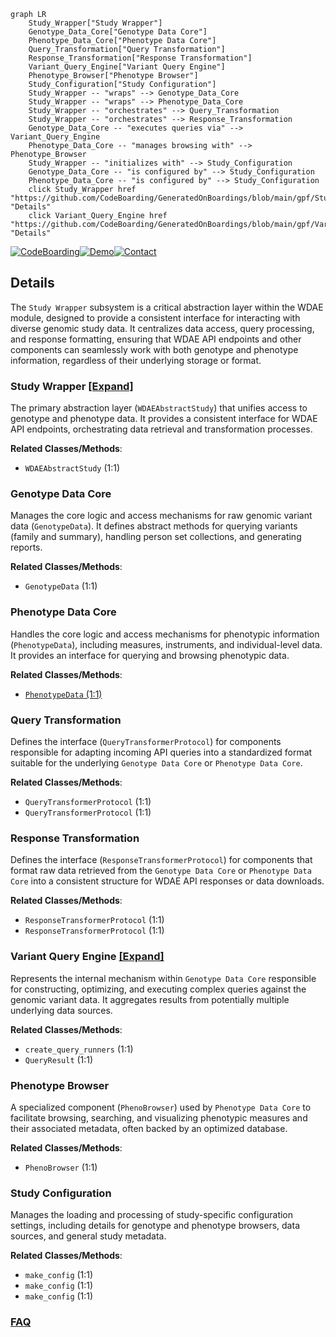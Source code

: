 ```mermaid
graph LR
    Study_Wrapper["Study Wrapper"]
    Genotype_Data_Core["Genotype Data Core"]
    Phenotype_Data_Core["Phenotype Data Core"]
    Query_Transformation["Query Transformation"]
    Response_Transformation["Response Transformation"]
    Variant_Query_Engine["Variant Query Engine"]
    Phenotype_Browser["Phenotype Browser"]
    Study_Configuration["Study Configuration"]
    Study_Wrapper -- "wraps" --> Genotype_Data_Core
    Study_Wrapper -- "wraps" --> Phenotype_Data_Core
    Study_Wrapper -- "orchestrates" --> Query_Transformation
    Study_Wrapper -- "orchestrates" --> Response_Transformation
    Genotype_Data_Core -- "executes queries via" --> Variant_Query_Engine
    Phenotype_Data_Core -- "manages browsing with" --> Phenotype_Browser
    Study_Wrapper -- "initializes with" --> Study_Configuration
    Genotype_Data_Core -- "is configured by" --> Study_Configuration
    Phenotype_Data_Core -- "is configured by" --> Study_Configuration
    click Study_Wrapper href "https://github.com/CodeBoarding/GeneratedOnBoardings/blob/main/gpf/Study_Wrapper.md" "Details"
    click Variant_Query_Engine href "https://github.com/CodeBoarding/GeneratedOnBoardings/blob/main/gpf/Variant_Query_Engine.md" "Details"
```

[![CodeBoarding](https://img.shields.io/badge/Generated%20by-CodeBoarding-9cf?style=flat-square)](https://github.com/CodeBoarding/GeneratedOnBoardings)[![Demo](https://img.shields.io/badge/Try%20our-Demo-blue?style=flat-square)](https://www.codeboarding.org/demo)[![Contact](https://img.shields.io/badge/Contact%20us%20-%20contact@codeboarding.org-lightgrey?style=flat-square)](mailto:contact@codeboarding.org)

## Details

The `Study Wrapper` subsystem is a critical abstraction layer within the WDAE module, designed to provide a consistent interface for interacting with diverse genomic study data. It centralizes data access, query processing, and response formatting, ensuring that WDAE API endpoints and other components can seamlessly work with both genotype and phenotype information, regardless of their underlying storage or format.

### Study Wrapper [[Expand]](./Study_Wrapper.md)
The primary abstraction layer (`WDAEAbstractStudy`) that unifies access to genotype and phenotype data. It provides a consistent interface for WDAE API endpoints, orchestrating data retrieval and transformation processes.


**Related Classes/Methods**:

- `WDAEAbstractStudy` (1:1)


### Genotype Data Core
Manages the core logic and access mechanisms for raw genomic variant data (`GenotypeData`). It defines abstract methods for querying variants (family and summary), handling person set collections, and generating reports.


**Related Classes/Methods**:

- `GenotypeData` (1:1)


### Phenotype Data Core
Handles the core logic and access mechanisms for phenotypic information (`PhenotypeData`), including measures, instruments, and individual-level data. It provides an interface for querying and browsing phenotypic data.


**Related Classes/Methods**:

- <a href="https://github.com/iossifovlab/gpf/dae/dae/configuration/schemas/phenotype_data.py#L1-L1" target="_blank" rel="noopener noreferrer">`PhenotypeData` (1:1)</a>


### Query Transformation
Defines the interface (`QueryTransformerProtocol`) for components responsible for adapting incoming API queries into a standardized format suitable for the underlying `Genotype Data Core` or `Phenotype Data Core`.


**Related Classes/Methods**:

- `QueryTransformerProtocol` (1:1)
- `QueryTransformerProtocol` (1:1)


### Response Transformation
Defines the interface (`ResponseTransformerProtocol`) for components that format raw data retrieved from the `Genotype Data Core` or `Phenotype Data Core` into a consistent structure for WDAE API responses or data downloads.


**Related Classes/Methods**:

- `ResponseTransformerProtocol` (1:1)
- `ResponseTransformerProtocol` (1:1)


### Variant Query Engine [[Expand]](./Variant_Query_Engine.md)
Represents the internal mechanism within `Genotype Data Core` responsible for constructing, optimizing, and executing complex queries against the genomic variant data. It aggregates results from potentially multiple underlying data sources.


**Related Classes/Methods**:

- `create_query_runners` (1:1)
- `QueryResult` (1:1)


### Phenotype Browser
A specialized component (`PhenoBrowser`) used by `Phenotype Data Core` to facilitate browsing, searching, and visualizing phenotypic measures and their associated metadata, often backed by an optimized database.


**Related Classes/Methods**:

- `PhenoBrowser` (1:1)


### Study Configuration
Manages the loading and processing of study-specific configuration settings, including details for genotype and phenotype browsers, data sources, and general study metadata.


**Related Classes/Methods**:

- `make_config` (1:1)
- `make_config` (1:1)
- `make_config` (1:1)




### [FAQ](https://github.com/CodeBoarding/GeneratedOnBoardings/tree/main?tab=readme-ov-file#faq)